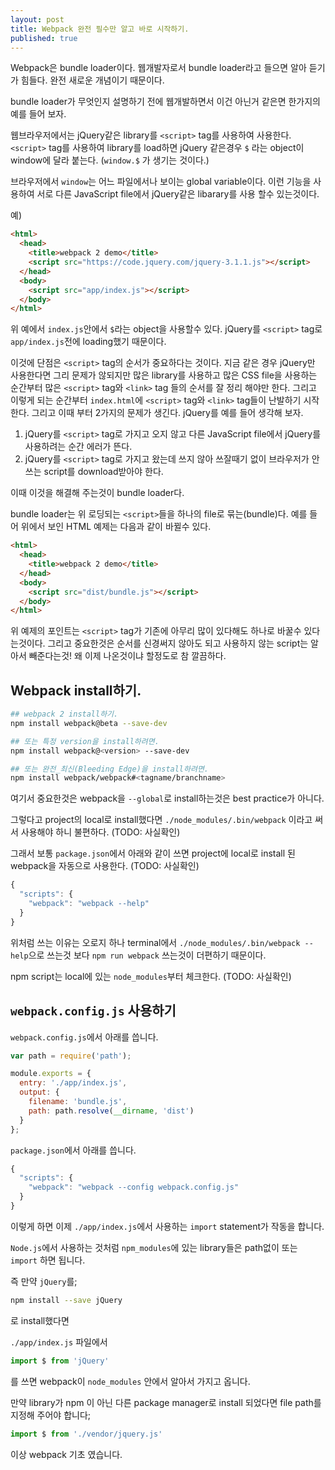 ```yaml
---
layout: post
title: Webpack 완전 필수만 알고 바로 시작하기.
published: true
---
```


Webpack은 bundle loader이다. 웹개발자로서 bundle loader라고 들으면 알아 듣기가 힘들다. 완전 새로운 개념이기 때문이다. 

bundle loader가 무엇인지 설명하기 전에 웹개발하면서 이건 아닌거 같은면 한가지의 예를 들어 보자.

웹브라우저에서는 jQuery같은 library를 `<script>` tag를 사용하여 사용한다. `<script>` tag를 사용하여 library를 load하면 jQuery 같은경우 `$` 라는 object이 window에 달라 붙는다. (`window.$` 가 생기는 것이다.) 

브라우저에서 `window`는 어느 파일에서나 보이는 global variable이다. 이런 기능을 사용하여 서로 다른 JavaScript file에서 jQuery같은 libarary를 사용 할수 있는것이다.

예)

```html
<html>
  <head>
    <title>webpack 2 demo</title>
    <script src="https://code.jquery.com/jquery-3.1.1.js"></script>
  </head>
  <body>
    <script src="app/index.js"></script>
  </body>
</html>
```

위 예에서 `index.js`안에서 `$`라는 object을 사용할수 있다. jQuery를 `<script>` tag로 `app/index.js`전에 loading했기 때문이다.

이것에 단점은 `<script>` tag의 순서가 중요하다는 것이다. 지금 같은 경우 jQuery만 사용한다면 그리 문제가 않되지만 많은 library를 사용하고 많은 CSS file을 사용하는 순간부터 많은 `<script>` tag와 `<link>` tag 들의 순서를 잘 정리 해야만 한다. 그리고 이렇게 되는 순간부터 `index.html`에 `<script>` tag와 `<link>` tag들이 난발하기 시작한다. 그리고 이때 부터 2가지의 문제가 생긴다. jQuery를 예를 들어 생각해 보자.

1. jQuery를 `<script>` tag로 가지고 오지 않고 다른 JavaScript file에서 jQuery를 사용하려는 순간 에러가 뜬다.
2. jQuery를 `<script>` tag로 가지고 왔는데 쓰지 않아 쓰잘때기 없이 브라우저가 안쓰는 script를 download받아야 한다.

이때 이것을 해결해 주는것이 bundle loader다.

bundle loader는 위 로딩되는 `<script>`들을 하나의 file로 묶는(bundle)다.
예를 들어 위에서 보인 HTML 예제는 다음과 같이 바뀔수 있다.

```html
<html>
  <head>
    <title>webpack 2 demo</title>
  </head>
  <body>
    <script src="dist/bundle.js"></script>
  </body>
</html>
```

위 예제의 포인트는 `<script>` tag가 기존에 아무리 많이 있다해도 하나로 바꿀수 있다는것이다. 그리고 중요한것은 순서를 신경써지 않아도 되고 사용하지 않는 script는 알아서 빼준다는것! 왜 이제 나온것이냐 할정도로 참 깔끔하다.


## Webpack install하기.

```bash
## webpack 2 install하기.
npm install webpack@beta --save-dev

## 또는 특정 version을 install하려면.
npm install webpack@<version> --save-dev

## 또는 완전_최신(Bleeding Edge)을 install하려면.
npm install webpack/webpack#<tagname/branchname>
```

여기서 중요한것은 webpack을 `--global`로 install하는것은 best practice가 아니다.

그렇다고 project의 local로 install했다면 `./node_modules/.bin/webpack` 이라고 써서 사용해야 하니 불편하다. (TODO: 사실확인)

그래서 보통 `package.json`에서 아래와 같이 쓰면 project에 local로 install 된 webpack을 자동으로 사용한다. (TODO: 사실확인)

```js
{
  "scripts": {
    "webpack": "webpack --help"
  }
}
```

위처럼 쓰는 이유는 오로지 하나 terminal에서 `./node_modules/.bin/webpack --help`으로 쓰는것 보다 `npm run webpack` 쓰는것이 더편하기 때문이다.

npm script는 local에 있는 `node_modules`부터 체크한다. (TODO: 사실확인)

## `webpack.config.js` 사용하기

`webpack.config.js`에서 아래를 씁니다.

```js
var path = require('path');

module.exports = {
  entry: './app/index.js',
  output: {
    filename: 'bundle.js',
    path: path.resolve(__dirname, 'dist')
  }
};
```

`package.json`에서 아래를 씁니다.

```js
{
  "scripts": {
    "webpack": "webpack --config webpack.config.js"
  }
}
```
이렇게 하면 이제 `./app/index.js`에서 사용하는 `import` statement가 작동을 합니다. 

`Node.js`에서 사용하는 것처럼 `npm_modules`에 있는 library들은 path없이 또는 `import` 하면 됩니다.

즉 만약 `jQuery`를;

```bash
npm install --save jQuery
```

로 install했다면

`./app/index.js` 파일에서 

```js
import $ from 'jQuery'
```

를 쓰면 webpack이 `node_modules` 안에서 알아서 가지고 옵니다.

만약 library가 npm 이 아닌 다른 package manager로 install 되었다면 file path를 지정해 주어야 합니다;

```js
import $ from './vendor/jquery.js'
```

이상 webpack 기초 였습니다.